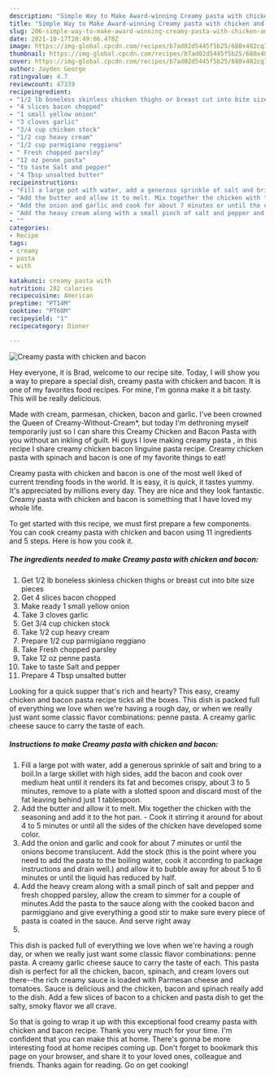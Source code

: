 ```yaml
---
description: "Simple Way to Make Award-winning Creamy pasta with chicken and bacon"
title: "Simple Way to Make Award-winning Creamy pasta with chicken and bacon"
slug: 206-simple-way-to-make-award-winning-creamy-pasta-with-chicken-and-bacon
date: 2021-10-17T20:49:06.470Z
image: https://img-global.cpcdn.com/recipes/b7ad02d5445f5b25/680x482cq70/creamy-pasta-with-chicken-and-bacon-recipe-main-photo.jpg
thumbnail: https://img-global.cpcdn.com/recipes/b7ad02d5445f5b25/680x482cq70/creamy-pasta-with-chicken-and-bacon-recipe-main-photo.jpg
cover: https://img-global.cpcdn.com/recipes/b7ad02d5445f5b25/680x482cq70/creamy-pasta-with-chicken-and-bacon-recipe-main-photo.jpg
author: Jayden George
ratingvalue: 4.7
reviewcount: 47339
recipeingredient:
- "1/2 lb boneless skinless chicken thighs or breast cut into bite size pieces"
- "4 slices bacon chopped"
- "1 small yellow onion"
- "3 cloves garlic"
- "3/4 cup chicken stock"
- "1/2 cup heavy cream"
- "1/2 cup parmigiano reggiano"
- " Fresh chopped parsley"
- "12 oz penne pasta"
- "to taste Salt and pepper"
- "4 Tbsp unsalted butter"
recipeinstructions:
- "Fill a large pot with water, add a generous sprinkle of salt and bring to a boil.In a large skillet with high sides, add the bacon and cook over medium heat until it renders its fat and becomes crispy, about 3 to 5 minutes, remove to a plate with a slotted spoon and discard most of the fat leaving behind just 1 tablespoon."
- "Add the butter and allow it to melt. Mix together the chicken with the seasoning and add it to the hot pan. Cook it stirring it around for about 4 to 5 minutes or until all the sides of the chicken have developed some color."
- "Add the onion and garlic and cook for about 7 minutes or until the onions become translucent. Add the stock (this is the point where you need to add the pasta to the boiling water, cook it according to package instructions and drain well.) and allow it to bubble away for about 5 to 6 minutes or until the liquid has reduced by half."
- "Add the heavy cream along with a small pinch of salt and pepper and fresh chopped parsley, allow the cream to simmer for a couple of minutes.Add the pasta to the sauce along with the cooked bacon and parmiggiano and give everything a good stir to make sure every piece of pasta is coated in the sauce. And serve right away"
- ""
categories:
- Recipe
tags:
- creamy
- pasta
- with

katakunci: creamy pasta with 
nutrition: 282 calories
recipecuisine: American
preptime: "PT14M"
cooktime: "PT60M"
recipeyield: "1"
recipecategory: Dinner

---
```



![Creamy pasta with chicken and bacon](https://img-global.cpcdn.com/recipes/b7ad02d5445f5b25/680x482cq70/creamy-pasta-with-chicken-and-bacon-recipe-main-photo.jpg)

Hey everyone, it is Brad, welcome to our recipe site. Today, I will show you a way to prepare a special dish, creamy pasta with chicken and bacon. It is one of my favorites food recipes. For mine, I'm gonna make it a bit tasty. This will be really delicious.

Made with cream, parmesan, chicken, bacon and garlic. I&#39;ve been crowned the Queen of Creamy-Without-Cream*, but today I&#39;m dethroning myself temporarily just so I can share this Creamy Chicken and Bacon Pasta with you without an inkling of guilt. Hi guys I love making creamy pasta , in this recipe I share creamy chicken bacon linguine pasta recipe. Creamy chicken pasta with spinach and bacon is one of my favorite things to eat!

Creamy pasta with chicken and bacon is one of the most well liked of current trending foods in the world. It is easy, it is quick, it tastes yummy. It's appreciated by millions every day. They are nice and they look fantastic. Creamy pasta with chicken and bacon is something that I have loved my whole life.


To get started with this recipe, we must first prepare a few components. You can cook creamy pasta with chicken and bacon using 11 ingredients and 5 steps. Here is how you cook it.

<!--inarticleads1-->

##### The ingredients needed to make Creamy pasta with chicken and bacon:

1. Get 1/2 lb boneless skinless chicken thighs or breast cut into bite size pieces
1. Get 4 slices bacon chopped
1. Make ready 1 small yellow onion
1. Take 3 cloves garlic
1. Get 3/4 cup chicken stock
1. Take 1/2 cup heavy cream
1. Prepare 1/2 cup parmigiano reggiano
1. Take  Fresh chopped parsley
1. Take 12 oz penne pasta
1. Take to taste Salt and pepper
1. Prepare 4 Tbsp unsalted butter


Looking for a quick supper that&#39;s rich and hearty? This easy, creamy chicken and bacon pasta recipe ticks all the boxes. This dish is packed full of everything we love when we&#39;re having a rough day, or when we really just want some classic flavor combinations: penne pasta. A creamy garlic cheese sauce to carry the taste of each. 

<!--inarticleads2-->

##### Instructions to make Creamy pasta with chicken and bacon:

1. Fill a large pot with water, add a generous sprinkle of salt and bring to a boil.In a large skillet with high sides, add the bacon and cook over medium heat until it renders its fat and becomes crispy, about 3 to 5 minutes, remove to a plate with a slotted spoon and discard most of the fat leaving behind just 1 tablespoon.
1. Add the butter and allow it to melt. Mix together the chicken with the seasoning and add it to the hot pan. - Cook it stirring it around for about 4 to 5 minutes or until all the sides of the chicken have developed some color.
1. Add the onion and garlic and cook for about 7 minutes or until the onions become translucent. Add the stock (this is the point where you need to add the pasta to the boiling water, cook it according to package instructions and drain well.) and allow it to bubble away for about 5 to 6 minutes or until the liquid has reduced by half.
1. Add the heavy cream along with a small pinch of salt and pepper and fresh chopped parsley, allow the cream to simmer for a couple of minutes.Add the pasta to the sauce along with the cooked bacon and parmiggiano and give everything a good stir to make sure every piece of pasta is coated in the sauce. And serve right away
1. 


This dish is packed full of everything we love when we&#39;re having a rough day, or when we really just want some classic flavor combinations: penne pasta. A creamy garlic cheese sauce to carry the taste of each. This pasta dish is perfect for all the chicken, bacon, spinach, and cream lovers out there--the rich creamy sauce is loaded with Parmesan cheese and tomatoes. Sauce is delicious and the chicken, bacon and spinach really add to the dish. Add a few slices of bacon to a chicken and pasta dish to get the salty, smoky flavor we all crave. 

So that is going to wrap it up with this exceptional food creamy pasta with chicken and bacon recipe. Thank you very much for your time. I'm confident that you can make this at home. There's gonna be more interesting food at home recipes coming up. Don't forget to bookmark this page on your browser, and share it to your loved ones, colleague and friends. Thanks again for reading. Go on get cooking!
